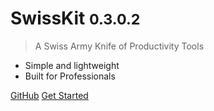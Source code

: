 # SwissKit <small>0.3.0.2</small>

> A Swiss Army Knife of Productivity Tools

- Simple and lightweight
- Built for Professionals

[GitHub](https://github.com/docsifyjs/docsify/)
[Get Started](README)